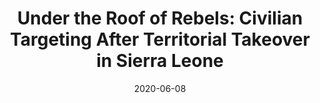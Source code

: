 ---
title: "Under the Roof of Rebels: Civilian Targeting After Territorial Takeover in Sierra Leone"
collection: publications
permalink: /publication/forthcoming-civilian-targeting
date: 2020-06-08
level: journal
venue: 'International Studies Quarterly'
paperurl: '/files/pdf/research/Under the Roof of Rebels.pdf'
link: 'https://doi.org/10.1093/isq/sqaa009'
#code: 'ISA dataverse here'
#github: 'our github repo here, maybe?
citation: 'Oswald, Christian, Melanie Sauter, Sigrid Weber, and Rob Williams.<sup>*</sup> 2020. &quot;Under the Roof of Rebels: Civilian Targeting After Territorial Takeover in Sierra Leone.&quot; <i>International Studies Quarterly</i> 64(2): 295–305. doi:10.1093/isq/sqaa009'
---